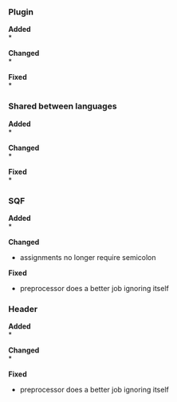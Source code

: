 ### Plugin
**Added**  
* 


**Changed**  
* 


**Fixed**  
* 


### Shared between languages
**Added**  
* 


**Changed**  
* 


**Fixed**  
* 


### SQF
**Added**  
* 


**Changed**  
* assignments no longer require semicolon


**Fixed**  
* preprocessor does a better job ignoring itself


### Header
**Added**  
* 


**Changed**  
* 


**Fixed**  
* preprocessor does a better job ignoring itself